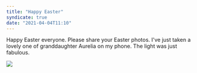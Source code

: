```yaml
---
title: "Happy Easter"
syndicate: true
date: "2021-04-04T11:10"
---
```

Happy Easter everyone. Please share your Easter photos. I've just taken a lovely one of granddaughter Aurelia on my phone. The light was just fabulous. 

![](https://res.cloudinary.com/dqpknoetx/image/upload/v1617534770/8D81B21C-A828-4FC2-A265-D6F55DB2DF5D_rxn9vz.jpg) 